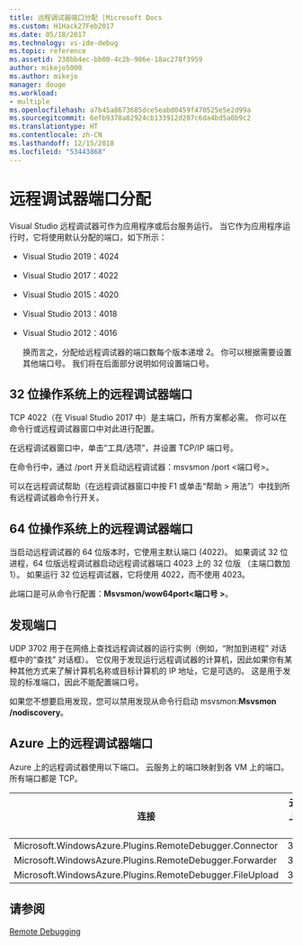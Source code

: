 ```yaml
---
title: 远程调试器端口分配 |Microsoft Docs
ms.custom: H1Hack27Feb2017
ms.date: 05/18/2017
ms.technology: vs-ide-debug
ms.topic: reference
ms.assetid: 238bb4ec-bb00-4c2b-986e-18ac278f3959
author: mikejo5000
ms.author: mikejo
manager: douge
ms.workload:
- multiple
ms.openlocfilehash: a7b45a8673685dce5eabd0459f470525e5e2d99a
ms.sourcegitcommit: 6efb9378a82924cb133912d207c6da4bd5a0b9c2
ms.translationtype: HT
ms.contentlocale: zh-CN
ms.lasthandoff: 12/15/2018
ms.locfileid: "53443868"
---
```

# <a name="remote-debugger-port-assignments"></a>远程调试器端口分配
Visual Studio 远程调试器可作为应用程序或后台服务运行。 当它作为应用程序运行时，它将使用默认分配的端口，如下所示：  

- Visual Studio 2019：4024

- Visual Studio 2017：4022

- Visual Studio 2015：4020  
  
- Visual Studio 2013：4018  
  
- Visual Studio 2012：4016  
  
  换而言之，分配给远程调试器的端口数每个版本递增 2。 你可以根据需要设置其他端口号。 我们将在后面部分说明如何设置端口号。  
  
## <a name="the-remote-debugger-port-on-32-bit-operating-systems"></a>32 位操作系统上的远程调试器端口  
 TCP 4022（在 Visual Studio 2017 中）是主端口，所有方案都必需。 你可以在命令行或远程调试器窗口中对此进行配置。  
  
 在远程调试器窗口中，单击“工具/选项”，并设置 TCP/IP 端口号。  
  
 在命令行中，通过 /port 开关启动远程调试器：msvsmon /port \<端口号>。  
  
 可以在远程调试帮助（在远程调试器窗口中按 F1 或单击“帮助 > 用法”）中找到所有远程调试器命令行开关。  
  
## <a name="the-remote-debugger-port-on-64-bit-operating-systems"></a>64 位操作系统上的远程调试器端口  
 当启动远程调试器的 64 位版本时，它使用主默认端口 (4022)。  如果调试 32 位进程，64 位版远程调试器启动远程调试器端口 4023 上的 32 位版 （主端口数加 1）。 如果运行 32 位远程调试器，它将使用 4022，而不使用 4023。  
  
 此端口是可从命令行配置：**Msvsmon/wow64port\<端口号 >**。  
  
## <a name="the-discovery-port"></a>发现端口  
 UDP 3702 用于在网络上查找远程调试器的运行实例（例如，“附加到进程”  对话框中的“查找”  对话框）。 它仅用于发现运行远程调试器的计算机，因此如果你有某种其他方式来了解计算机名称或目标计算机的 IP 地址，它是可选的。 这是用于发现的标准端口，因此不能配置端口号。  
  
 如果您不想要启用发现，您可以禁用发现从命令行启动 msvsmon:**Msvsmon /nodiscovery**。  
  
## <a name="remote-debugger-ports-on-azure"></a>Azure 上的远程调试器端口  
 Azure 上的远程调试器使用以下端口。 云服务上的端口映射到各 VM 上的端口。 所有端口都是 TCP。  
  
|连接|云服务上的端口|VM 上的端口|
|-|-|-|  
|Microsoft.WindowsAzure.Plugins.RemoteDebugger.Connector|30400|30398|  
|Microsoft.WindowsAzure.Plugins.RemoteDebugger.Forwarder|31400|31398|  
|Microsoft.WindowsAzure.Plugins.RemoteDebugger.FileUpload|32400|32398|  
  
## <a name="see-also"></a>请参阅  
 [Remote Debugging](../debugger/remote-debugging.md)